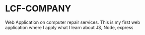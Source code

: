 # LCF-COMPANY
Web Application on computer repair services.
This is my first web application where I apply what I learn about JS, Node, express
